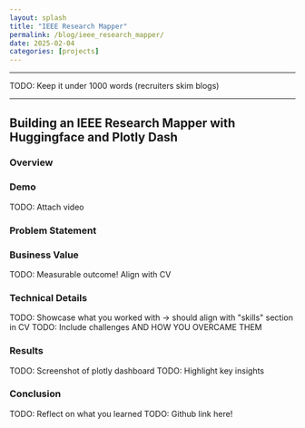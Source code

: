 ```yaml
---
layout: splash
title: "IEEE Research Mapper"
permalink: /blog/ieee_research_mapper/
date: 2025-02-04
categories: [projects]
---
```


---

TODO: Keep it under 1000 words (recruiters skim blogs)

---

## Building an IEEE Research Mapper with Huggingface and Plotly Dash

### Overview

### Demo

TODO: Attach video

### Problem Statement

### Business Value

TODO: Measurable outcome! Align with CV

### Technical Details

TODO: Showcase what you worked with -> should align with "skills" section in CV
TODO: Include challenges AND HOW YOU OVERCAME THEM

### Results

TODO: Screenshot of plotly dashboard
TODO: Highlight key insights

### Conclusion

TODO: Reflect on what you learned
TODO: Github link here!

